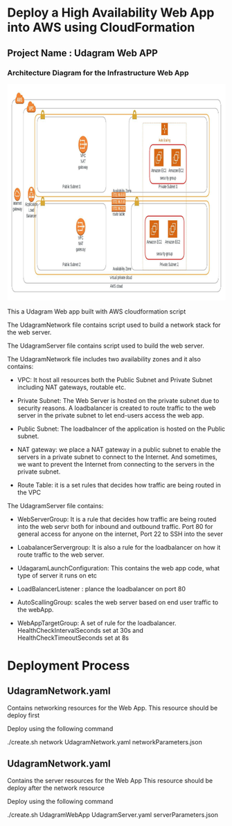 <h1>Deploy a High Availability Web App into AWS using CloudFormation</h1>

<h2>Project Name : Udagram Web APP</h2>

<h3>Architecture Diagram for the Infrastructure Web App</h3> 

<img src="ArchitectureDiagram.jpeg" alt="Infrastructure Diagram for the WebAPP" width="800" height="500">


<p> This a Udagram Web app  built with AWS cloudformation script </p>

<p>The UdagramNetwork file contains script used to build a network stack for the web server.</p>

<p>The UdagramServer file contains script used to build the web server.</p>

<p> The UdagramNetwork file includes two availability zones and it also contains:  </p>

- VPC: It host all resources both the Public Subnet and Private Subnet including NAT gateways, routable etc.

- Private Subnet: The Web Server is hosted on the private subnet due to security reasons. A loadbalancer is created to route traffic to the web server in the private subnet to let end-users access the web app.

- Public Subnet: The loadbalncer of the application is hosted on the Public subnet.

- NAT gateway: we place a NAT gateway in a public subnet to enable the servers in a private subnet to connect to the Internet. And sometimes, we want to prevent the Internet from connecting to the servers in the private subnet.

- Route Table: it is a set rules that decides how traffic are being routed in the VPC

 
<p> The UdagramServer file contains:</p>

- WebServerGroup: It is a rule that decides how traffic are being routed into the web servr both for inbound and outbound traffic. Port 80 for general access for anyone on the internet, Port 22 to SSH into the sever

- LoabalancerServergroup: It is also a rule for the loadbalancer on how it route traffic to the web server.


- UdagaramLaunchConfiguration: This contains the web app code, what type of server it runs on etc

- LoadBalancerListener : plance the loadbalancer on port 80

- AutoScallingGroup: scales the web server based on end user traffic to the webApp.

- WebAppTargetGroup: A set of rule for the loadbalancer. HealthCheckIntervalSeconds set at 30s and  
  HealthCheckTimeoutSeconds set at 8s


<h1>Deployment Process </h1>


<h2>UdagramNetwork.yaml</h2>

Contains networking resources for the Web App.
This resource should be deploy first

Deploy using the following command

./create.sh network UdagramNetwork.yaml networkParameters.json 




<h2>UdagramNetwork.yaml</h2>

Contains the server resources for the Web App
This resource should be deploy after the network resource

Deploy using the following command

./create.sh UdagramWebApp UdagramServer.yaml serverParameters.json 



